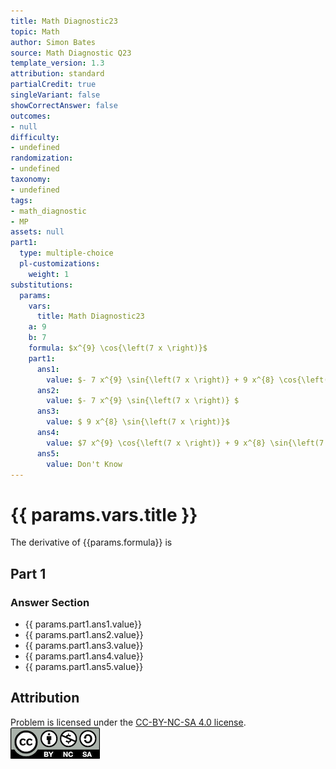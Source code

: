 ```yaml
---
title: Math Diagnostic23
topic: Math
author: Simon Bates
source: Math Diagnostic Q23
template_version: 1.3
attribution: standard
partialCredit: true
singleVariant: false
showCorrectAnswer: false
outcomes:
- null
difficulty:
- undefined
randomization:
- undefined
taxonomy:
- undefined
tags:
- math_diagnostic
- MP
assets: null
part1:
  type: multiple-choice
  pl-customizations:
    weight: 1
substitutions:
  params:
    vars:
      title: Math Diagnostic23
    a: 9
    b: 7
    formula: $x^{9} \cos{\left(7 x \right)}$
    part1:
      ans1:
        value: $- 7 x^{9} \sin{\left(7 x \right)} + 9 x^{8} \cos{\left(7 x \right)}$
      ans2:
        value: $- 7 x^{9} \sin{\left(7 x \right)} $
      ans3:
        value: $ 9 x^{8} \sin{\left(7 x \right)}$
      ans4:
        value: $7 x^{9} \cos{\left(7 x \right)} + 9 x^{8} \sin{\left(7 x \right)}$
      ans5:
        value: Don't Know
---
```

# {{ params.vars.title }}
The derivative of {{params.formula}} is

## Part 1

### Answer Section

- {{ params.part1.ans1.value}}
- {{ params.part1.ans2.value}}
- {{ params.part1.ans3.value}}
- {{ params.part1.ans4.value}}
- {{ params.part1.ans5.value}}

## Attribution

Problem is licensed under the [CC-BY-NC-SA 4.0 license](https://creativecommons.org/licenses/by-nc-sa/4.0/).<br> ![The Creative Commons 4.0 license requiring attribution-BY, non-commercial-NC, and share-alike-SA license.](https://raw.githubusercontent.com/firasm/bits/master/by-nc-sa.png)